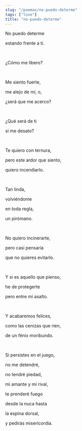 ```yaml
---
slug: "/poemas/no-puedo-determe"
tags: ["love"]
title: "no-puedo-determe"
---
```

No puedo determe

estando frente a ti.

&nbsp;

¿Cómo me libero?

&nbsp;

Me siento fuerte,

me alejo de mí, o,

¿será que me acerco?

&nbsp;

¿Qué será de ti

si me desato?

&nbsp;

Te quiero con ternura,

pero este ardor que siento,

quiero incendiarlo.

&nbsp;

Tan linda,

volviéndome

en toda regla,

un pirómano.

&nbsp;

No quiero incinerarte,

pero casi pensaría

que no quieres evitarlo.

&nbsp;

Y si es aquello que pienso,

he de protegerte

pero entre mi asalto.

&nbsp;

Y acabaremos felices,

como las cenizas que rien,

de un fénix moribundo.

&nbsp;

Si persistes en el juego,

no me detendré,

no tendré piedad,

mi amante y mi rival,

te prenderé fuego

desde la nuca hasta

la espina dorsal,

y pedirás misericordia.